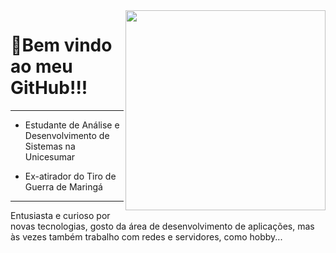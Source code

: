 <img src = "banner.gif" width = "320px" align = "right">

# 🤣Bem vindo ao meu GitHub!!!
---
- Estudante de Análise e Desenvolvimento de Sistemas na Unicesumar

- Ex-atirador do Tiro de Guerra de Maringá

---

Entusiasta e curioso por novas tecnologias, gosto da área de desenvolvimento de aplicações, mas às vezes também trabalho com redes e servidores, como hobby...
